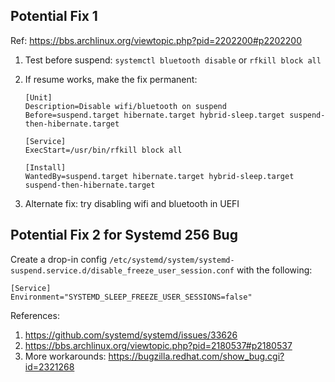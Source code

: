 ## Potential Fix 1
Ref: https://bbs.archlinux.org/viewtopic.php?pid=2202200#p2202200

1. Test before suspend: `systemctl bluetooth disable` or `rfkill block all`
2. If resume works, make the fix permanent:

   ``` 
   [Unit]
   Description=Disable wifi/bluetooth on suspend
   Before=suspend.target hibernate.target hybrid-sleep.target suspend-then-hibernate.target
   
   [Service]
   ExecStart=/usr/bin/rfkill block all
   
   [Install]
   WantedBy=suspend.target hibernate.target hybrid-sleep.target suspend-then-hibernate.target
   ```
   
3. Alternate fix: try disabling wifi and bluetooth in UEFI

## Potential Fix 2 for Systemd 256 Bug

Create a drop-in config `/etc/systemd/system/systemd-suspend.service.d/disable_freeze_user_session.conf` with the following:

   ```
   [Service]
   Environment="SYSTEMD_SLEEP_FREEZE_USER_SESSIONS=false"
   ```

References:
1. https://github.com/systemd/systemd/issues/33626
2. https://bbs.archlinux.org/viewtopic.php?pid=2180537#p2180537
3. More workarounds: https://bugzilla.redhat.com/show_bug.cgi?id=2321268 


